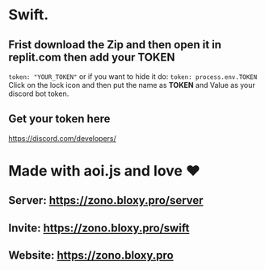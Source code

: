 # Swift.
## Frist download the Zip and then open it in replit.com then add your TOKEN 

```token: "YOUR_TOKEN"``` 
or if you want to hide it do:
```token: process.env.TOKEN```
Click on the lock icon and then put the name as **TOKEN** and Value as your discord bot token.

## Get your token here
https://discord.com/developers/

# Made with aoi.js and love ❤️
## Server: https://zono.bloxy.pro/server
## Invite: https://zono.bloxy.pro/swift
## Website: https://zono.bloxy.pro

